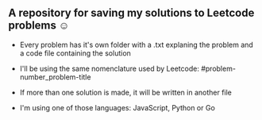 ## A repository for saving my solutions to Leetcode problems :relaxed:

- Every problem has it's own folder with a .txt explaning the problem and a code file containing the solution

- I'll be using the same nomenclature used by Leetcode: #problem-number_problem-title

- If more than one solution is made, it will be written in another file

- I'm using one of those languages: JavaScript, Python or Go 
